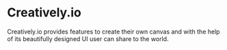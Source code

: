 # Creatively.io
Creatively.io provides features to create their own canvas and with the help of its beautifully designed UI user can share to the world.

